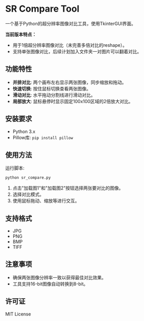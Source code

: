 # SR Compare Tool

一个基于Python的超分辨率图像对比工具，使用TkinterGUI界面。

**当前版本特点：**

- 用于1倍超分辨率图像对比（未完善多倍对比的reshape）。
- 支持单张图像对比，后续计划加入文件夹一对图片可以翻着对比。

## 功能特性

- **并排对比**: 两个画布左右显示两张图像，同步缩放和拖动。
- **快速切换**: 按住鼠标切换查看两张图像。
- **滑动对比**: 水平拖动分割线进行滑动对比。
- **局部放大**: 鼠标悬停时显示固定100x100区域的2倍放大对比。

## 安装要求

- Python 3.x
- Pillow库: `pip install pillow`

## 使用方法

运行脚本:

```bash
python sr_compare.py
```

1. 点击"加载图1"和"加载图2"按钮选择两张要对比的图像。
2. 选择对比模式。
3. 使用鼠标拖动、缩放等进行交互。

## 支持格式

- JPG
- PNG
- BMP
- TIFF

## 注意事项

- 确保两张图像分辨率一致以获得最佳对比效果。
- 工具支持16-bit图像自动转换到8-bit。

## 许可证

MIT License
